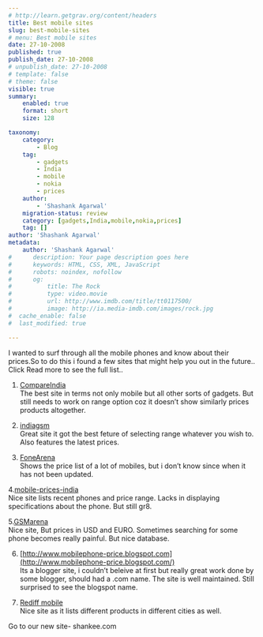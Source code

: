 ```yaml
---
# http://learn.getgrav.org/content/headers
title: Best mobile sites
slug: best-mobile-sites
# menu: Best mobile sites
date: 27-10-2008
published: true
publish_date: 27-10-2008
# unpublish_date: 27-10-2008
# template: false
# theme: false
visible: true
summary:
    enabled: true
    format: short
    size: 128

taxonomy:
    category:
        - Blog
    tag:
        - gadgets
        - India
        - mobile
        - nokia
        - prices
    author:
        - 'Shashank Agarwal'
    migration-status: review
    category: [gadgets,India,mobile,nokia,prices]
    tag: []
author: 'Shashank Agarwal'
metadata:
    author: 'Shashank Agarwal'
#      description: Your page description goes here
#      keywords: HTML, CSS, XML, JavaScript
#      robots: noindex, nofollow
#      og:
#          title: The Rock
#          type: video.movie
#          url: http://www.imdb.com/title/tt0117500/
#          image: http://ia.media-imdb.com/images/rock.jpg
#  cache_enable: false
#  last_modified: true

---
```


I wanted to surf through all the mobile phones and know about their prices.So to do this i found a few sites that might help you out in the future.. Click Read more to see the full list..

1. [CompareIndia](http://www.compareindia.com/)  
The best site in terms not only mobile but all other sorts of gadgets. But still needs to work on range option coz it doesn’t show similarly prices products altogether.

2. [indiagsm](http://www.indiagsm.com/)  
Great site it got the best feture of selecting range whatever you wish to. Also features the latest prices.

3. [FoneArena](http://www.fonearena.com/mobile_phone_pricelist.html)  
Shows the price list of a lot of mobiles, but i don’t know since when it has not been updated.

4.[mobile-prices-india  
](http://www.mobile-prices-india.com/)Nice site lists recent phones and price range. Lacks in displaying specifications about the phone. But still gr8.

5.[GSMarena](http://www.gsmarena.com/)  
Nice site, But prices in USD and EURO. Sometimes searching for some phone becomes really painful. But nice database.

6. [http://www.mobilephone-price.blogspot.com](http://www.mobilephone-price.blogspot.com/)  
Its a blogger site, i couldn’t beleive at first but really great work done by some blogger, should had a .com name. The site is well maintained. Still surprised to see the blogspot name.

7. [Rediff mobile](http://productsearch.rediff.com/SitemapBrand.aspx?category=Mobile%20Phone)  
Nice site as it lists different products in different cities as well.

Go to our new site- shankee.com
